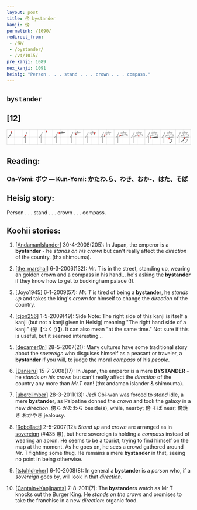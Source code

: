 ```yaml
---
layout: post
title: 傍 bystander
kanji: 傍
permalink: /1090/
redirect_from:
 - /傍/
 - /bystander/
 - /v4/1015/
pre_kanji: 1089
nex_kanji: 1091
heisig: "Person . . . stand . . . crown . . . compass."
---
```


## `bystander`

## [12]

<div class="stroke"><img src="../images/E5828D.png" /></div>

## Reading:

### On-Yomi: ボウ &mdash; Kun-Yomi: かたわ.ら、わき、おか-、はた、そば

## Heisig story:

Person . . . stand . . . crown . . . compass.

## Koohii stories:

1) [<a href="http://kanji.koohii.com/profile/AndamanIslander">AndamanIslander</a>] 30-4-2008(205): In Japan, the emperor is a<strong> bystander</strong> - he <em>stands on his crown</em> but can&#039;t really affect the <em>direction</em> of the country. (thx shimouma).

2) [<a href="http://kanji.koohii.com/profile/the_marshal">the_marshal</a>] 6-3-2006(132): Mr. T is in the street, standing up, wearing an golden crown and a compass in his hand... he&#039;s asking the<strong> bystander</strong> if they know how to get to buckingham palace (!).

3) [<a href="http://kanji.koohii.com/profile/Joyo1945">Joyo1945</a>] 6-1-2009(57): <em>Mr. T</em> is tired of being a<strong> bystander</strong>, he <em>stands up</em> and takes the king&#039;s <em>crown</em> for himself to change the <em>direction</em> of the country.

4) [<a href="http://kanji.koohii.com/profile/cjon256">cjon256</a>] 1-5-2009(49): Side Note: The right side of this kanji is itself a kanji (but not a kanji given in Heisig) meaning &quot;The right hand side of a kanji&quot; (旁【つくり】). It can also mean &quot;at the same time.&quot; Not sure if this is useful, but it seemed interesting...

5) [<a href="http://kanji.koohii.com/profile/decamer0n">decamer0n</a>] 28-5-2007(21): Many cultures have some traditional story about the <em>sovereign</em> who disguises himself as a peasant or traveler, a<strong> bystander</strong> if you will, to judge the moral <em>compass</em> of his <em>people</em>.

6) [<a href="http://kanji.koohii.com/profile/Danieru">Danieru</a>] 15-7-2008(17): In Japan, the emperor is a mere<strong> BYSTANDER</strong> - he <em>stands on his crown</em> but can&#039;t really affect the <em>direction</em> of the country any more than <em>Mr.T</em> can! (thx andaman islander &amp; shimouma).

7) [<a href="http://kanji.koohii.com/profile/uberclimber">uberclimber</a>] 28-3-2011(13): <em>Jedi</em> Obi-wan was forced to <em>stand</em> idle, a mere<strong> bystander</strong>, as Palpatine donned the <em>crown</em> and took the galaxy in a new <em>direction</em>. 傍ら かたわら beside(s), while, nearby; 傍 そば near; 傍焼き おかやき jealousy.

8) [<a href="http://kanji.koohii.com/profile/RoboTact">RoboTact</a>] 2-5-2007(12): <em>Stand up</em> and <em>crown</em> are arranged as in <a href="../435">sovereign</a> (#435 帝), but here sovereign is holding a <em>compass</em> instead of wearing an apron. He seems to be a tourist, trying to find himself on the map at the moment. As he goes on, he sees a crowd gathered around Mr. T fighting some thug. He remains a mere <strong>bystander</strong> in that, seeing no point in being otherwise.

9) [<a href="http://kanji.koohii.com/profile/tstuhldreher">tstuhldreher</a>] 6-10-2008(8): In general a<strong> bystander</strong> is a <em>person</em> who, if a <em>sovereign</em> goes by, will look in that <em>direction</em>.

10) [<a href="http://kanji.koohii.com/profile/Captain+Kanjipants">Captain+Kanjipants</a>] 7-8-2011(7): The<strong> bystander</strong>s watch as Mr T knocks out the Burger King. He <em>stands on the crown</em> and promises to take the franchise in a new <em>direction</em>: organic food.
